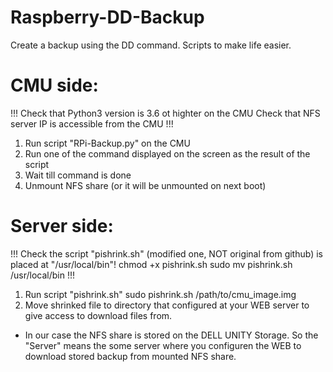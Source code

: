 # Raspberry-DD-Backup
Create a backup using the DD command. Scripts to make life easier.

# CMU side:
!!!
Check that Python3 version is 3.6 ot highter on the CMU
Check that NFS server IP is accessible from the CMU
!!!
1. Run script "RPi-Backup.py" on the CMU
2. Run one of the command displayed on the screen as the result of the script
3. Wait till command is done
4. Unmount NFS share (or it will be unmounted on next boot)

# Server side:
!!!
Check the script "pishrink.sh" (modified one, NOT original from github) is placed at "/usr/local/bin"!
chmod +x pishrink.sh
sudo mv pishrink.sh /usr/local/bin
!!!
1. Run script "pishrink.sh" 
 sudo pishrink.sh /path/to/cmu_image.img
2. Move shrinked file to directory that configured at your WEB server to give access to download files from.

* In our case the NFS share is stored on the DELL UNITY Storage. So the "Server" means the some server where you configuren the WEB to download stored backup from mounted NFS share.